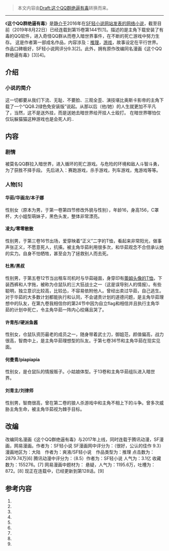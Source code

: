 > 本文内容由[Draft:这个QQ群绝逼有毒](https://zh.wikipedia.org/wiki/Draft:这个QQ群绝逼有毒)转换而来。


-----

《**这个QQ群绝逼有毒**》是[静介于](https://zh.wikipedia.org/wiki/静介 "wikilink")2016年在[SF轻小说网站发表的网络小说](https://zh.wikipedia.org/wiki/SF轻小说 "wikilink")，截至目前（2019年8月22日）已经连载到第15卷第144节\[1\]。描述的是主角下载安装了有毒的QQ软件，进入奇怪QQ群从而卷入暗世界事件，在不断的死亡游戏中努力生存。
这是作者第一部成名作品，内容涉及：[推理](../Page/推理.md "wikilink")，[游戏](../Page/游戏.md "wikilink")，故事设定在平行世界。作品口碑极好，SF轻小说网评分9.3\[2\]。此外，拥有原作改编同名漫画《这个QQ群绝逼有毒》\[3\]\[4\]。

## 介绍

### 小说的简介

这一切都要从我们下流、无耻、不要脸、三观全歪、演技堪比奥斯卡影帝的主角下载了一个“QQ8.2绿色免安装版”说起。从那以后（他/她）的人生就更加不平凡了，当然，这不是送外挂，而是送她去暗世界给开挂人士殴打。 在暗世界哪怕仅仅玩躲猫猫这种游戏也是会死人的..

## 内容

### 剧情

被莫名QQ群拉入暗世界，进入循环的死亡游戏。与危险的环境和敌人斗智斗勇，为了获胜不择手段。 先后进入：赛跑游戏，杀手游戏，列车游戏，鬼游戏等等。

### 人物\[5\]

#### 华茹/华画龙/本子娜

性别女（原本为男，于第一卷第四节修改外貌与性别），年龄16，身高156，C罩杯，大小姐型萌妹子，黑色头发，整体非常漂亮。

#### 凌丸/零零散散

性别男，于第三卷16节出场，爱穿映着“正义”二字的T恤，看起来非常阳光，做事声张正义，不愿意死人，抗揍。被主角华茹利用很多次，和华茹观念不合但承认她的实力。自身不怕牺牲，甚至会为了拯救别人而去死。

#### 杜黑/黑叔

性别男，于第五卷12节当出租车司机时与华茹碰面，身穿印有[蕾姆头像的T恤](https://zh.wikipedia.org/wiki/蕾姆 "wikilink")，下装西裤和人字拖，被称为仓鼠队的三大狂战士之一（这是误导别人的情报）。有些聪明，独立意识比较高，比较怂，不容易依附他人。曾经出卖过华茹，自己逃生。对于华茹的大多数计划都能执行和认同，不会谴责计划的道德问题，是主角华茹理想中的队友，在第九卷我相信你的第24节中因为自立flag和相信并且执行主角华茹的计划中死亡，令主角华茹一阵内心绞痛且哭了。

#### 许青彤/硬派鱼酱

性别女，仓鼠队资历最老的成员之一，随身带着武士刀，御姐范，颜值偏高，战力很高，智商中上，是主角华茹理想型的队友。于第七卷36节和主角华茹在现实见面。

#### 何曼青/piapiapia

性别女，是仓鼠队的情报贩子。小姑娘体型。于13卷和主角华茹组队进入暗世界。

#### 刘青主/刘律师

性别男，智商很高，曾在第二卷的狼人杀游戏中和主角不相上下的斗争。曾多次威胁主角生命，被主角华茹视为棘手目标。

## 改编

改编同名漫画《这个QQ群绝逼有毒》与2017年上线，同时连载于腾讯动漫，SF漫画，网易漫画。作者为：SF轻小说
SF漫画网中评分为：（很好，公认的佳作 9.3）漫画地区为：大陆　作者为：爽液/SF轻小说　作品类型为：推理 点击数为：2879.74万\[6\]
腾讯动漫中评分为：（8.5）作者为：SF轻小说 人气为：3.1亿 收藏数为：155276。\[7\]
网易漫画中题材为： 悬疑，人气为：1195.6万，吐槽为：872。\[8\]
现正在连载中，已经更新到第128话。\[9\]

## 参考内容

1.
2.
3.
4.
5.
6.
7.
8.
9.
